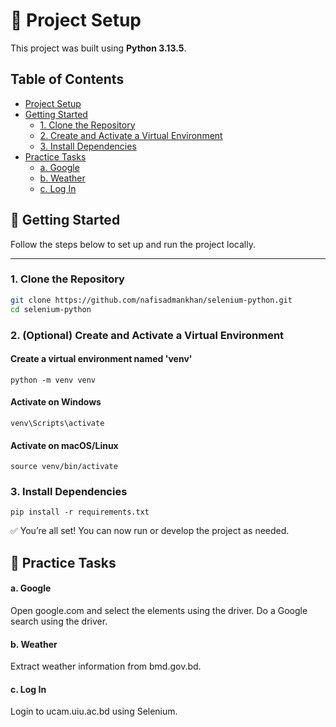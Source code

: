 # 🚀 Project Setup

This project was built using **Python 3.13.5**.

## Table of Contents

- [Project Setup](#-project-setup)
- [Getting Started](#-getting-started)
  - [1. Clone the Repository](#1-clone-the-repository)
  - [2. Create and Activate a Virtual Environment](#2-optional-create-and-activate-a-virtual-environment)
  - [3. Install Dependencies](#3-install-dependencies)
- [Practice Tasks](#-practice-tasks)
  - [a. Google](####-a.-Google)
  - [b. Weather](####-b.-Weather)
  - [c. Log In](####-c.-Log-In)

## 🧾 Getting Started

Follow the steps below to set up and run the project locally.

---

### 1. Clone the Repository

```bash
git clone https://github.com/nafisadmankhan/selenium-python.git
cd selenium-python
```

### 2. (Optional) Create and Activate a Virtual Environment

#### Create a virtual environment named 'venv'
```
python -m venv venv
```
#### Activate on Windows
```
venv\Scripts\activate
```
#### Activate on macOS/Linux
```
source venv/bin/activate
```
### 3. Install Dependencies
```
pip install -r requirements.txt
```
✅ You’re all set! You can now run or develop the project as needed.

## 🧾 Practice Tasks
#### a. Google
Open google.com and select the elements using the driver. Do a Google search using the driver.
#### b. Weather
Extract weather information from bmd.gov.bd.
#### c. Log In
Login to ucam.uiu.ac.bd using Selenium.
